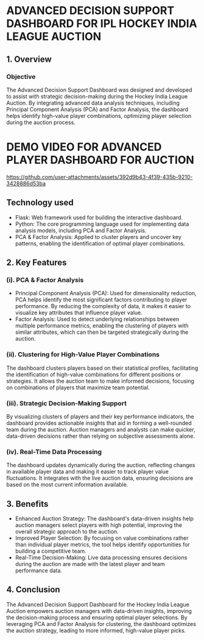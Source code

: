 # ADVANCED DECISION SUPPORT DASHBOARD FOR IPL HOCKEY INDIA LEAGUE AUCTION
## 1. Overview
### Objective
The Advanced Decision Support Dashboard was designed and developed to assist with strategic decision-making during the Hockey India League Auction. By integrating advanced data analysis techniques, including Principal Component Analysis (PCA) and Factor Analysis, the dashboard helps identify high-value player combinations, optimizing player selection during the auction process.

# DEMO VIDEO FOR ADVANCED PLAYER DASHBOARD FOR AUCTION
https://github.com/user-attachments/assets/392d9b43-4f39-435b-9210-3428886d53ba

## Technology used
  * Flask: Web framework used for building the interactive dashboard.
  * Python: The core programming language used for implementing data analysis models, including PCA and Factor Analysis.
  * PCA & Factor Analysis: Applied to cluster players and uncover key patterns, enabling the identification of optimal player combinations.
## 2. Key Features
### (i). PCA & Factor Analysis
  * Principal Component Analysis (PCA): Used for dimensionality reduction, PCA helps identify the most significant factors contributing to player performance. By reducing the complexity of data, it makes it easier to visualize key attributes that influence player value.
  * Factor Analysis: Used to detect underlying relationships between multiple performance metrics, enabling the clustering of players with similar attributes, which can then be targeted strategically during the auction.
### (ii). Clustering for High-Value Player Combinations
The dashboard clusters players based on their statistical profiles, facilitating the identification of high-value combinations for different positions or strategies.
It allows the auction team to make informed decisions, focusing on combinations of players that maximize team potential.
### (iii). Strategic Decision-Making Support
By visualizing clusters of players and their key performance indicators, the dashboard provides actionable insights that aid in forming a well-rounded team during the auction.
Auction managers and analysts can make quicker, data-driven decisions rather than relying on subjective assessments alone.
### (iv). Real-Time Data Processing
The dashboard updates dynamically during the auction, reflecting changes in available player data and making it easier to track player value fluctuations.
It integrates with the live auction data, ensuring decisions are based on the most current information available.
## 3. Benefits
  * Enhanced Auction Strategy: The dashboard's data-driven insights help auction managers select players with high potential, improving the overall strategic approach to the auction.
  * Improved Player Selection: By focusing on value combinations rather than individual player metrics, the tool helps identify opportunities for building a competitive team.
  * Real-Time Decision-Making: Live data processing ensures decisions during the auction are made with the latest player and team performance data.
## 4. Conclusion
The Advanced Decision Support Dashboard for the Hockey India League Auction empowers auction managers with data-driven insights, improving the decision-making process and ensuring optimal player selections. By leveraging PCA and Factor Analysis for clustering, the dashboard optimizes the auction strategy, leading to more informed, high-value player picks.
